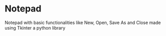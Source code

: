 # Notepad
Notepad with basic functionalities like New, Open, Save As and Close made using Tkinter a python library
